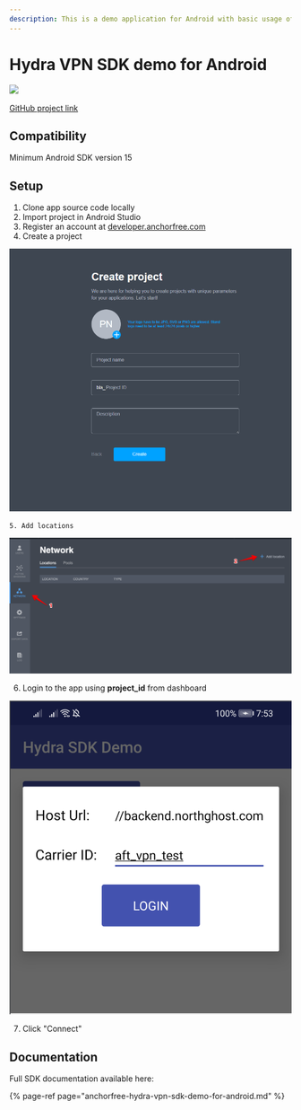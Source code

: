 ```yaml
---
description: This is a demo application for Android with basic usage of Hydra VPN SDK.
---
```


# Hydra VPN SDK demo for Android

[![](https://camo.githubusercontent.com/96e035b772594b98ab503a86e2fb294d9a78044f/68747470733a2f2f6a69747061636b2e696f2f762f416e63686f7246726565506172746e65722f68796472612d73646b2d616e64726f69642e737667)](https://jitpack.io/#AnchorFreePartner/hydra-sdk-android)

[GitHub project link](https://github.com/AnchorFreePartner/hydrasdk-demo-android)

## Compatibility

Minimum Android SDK version 15

## Setup

1. Clone app source code locally
2. Import project in Android Studio
3. Register an account at [developer.anchorfree.com](https://developer.anchorfree.com/)
4. Create a project

![](../.gitbook/assets/first-project.png)

    5. Add locations

![](../.gitbook/assets/image%20%282%29.png)

   6. Login to the app using **project\_id** from dashboard

![](../.gitbook/assets/image%20%283%29.png)

   7. Click "Connect"

## Documentation

Full SDK documentation available here:

{% page-ref page="anchorfree-hydra-vpn-sdk-demo-for-android.md" %}


